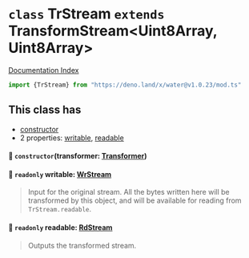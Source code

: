 # `class` TrStream `extends` TransformStream\<Uint8Array, Uint8Array>

[Documentation Index](../README.md)

```ts
import {TrStream} from "https://deno.land/x/water@v1.0.23/mod.ts"
```

## This class has

- [constructor](#-constructortransformer-transformer)
- 2 properties:
[writable](#-readonly-writable-wrstream),
[readable](#-readonly-readable-rdstream)


#### 🔧 `constructor`(transformer: [Transformer](../type.Transformer/README.md))



#### 📄 `readonly` writable: [WrStream](../class.WrStream/README.md)

> Input for the original stream.
> All the bytes written here will be transformed by this object, and will be available for reading from `TrStream.readable`.



#### 📄 `readonly` readable: [RdStream](../class.RdStream/README.md)

> Outputs the transformed stream.



